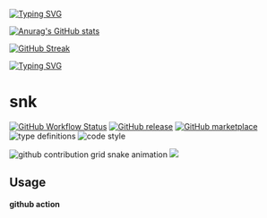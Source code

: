 [![Typing SVG](https://readme-typing-svg.demolab.com?font=Fira+Code&pause=1000&color=F72489&center=true&width=435&lines=Hello+everyone;Welcome+to+my+profile)](https://git.io/typing-svg)

[![Anurag's GitHub stats](https://github-readme-stats.vercel.app/api?username=TuanAnhNQ333)](https://github.com/anuraghazra/github-readme-stats)

[![GitHub Streak](https://github-readme-streak-stats.herokuapp.com?user=TuanAnhNQ333&theme=ambient-gradient&hide_border=true&card_width=550&card_height=250)](https://git.io/streak-stats)

[![Typing SVG](https://readme-typing-svg.demolab.com?font=Fira+Code&pause=1000&color=F72489&center=true&width=435&lines=HUST;AH+code+his+game)](https://git.io/typing-svg)

# snk

[![GitHub Workflow Status](https://img.shields.io/github/actions/workflow/status/TuanAnhNQ333/TuanAnhNQ333/main.yml?label=action&style=flat-square)](https://github.com/TuanAnhNQ333/TuanAnhNQ333/actions/workflows/main.yml)
[![GitHub release](https://img.shields.io/github/release/TuanAnhNQ333/snk.svg?style=flat-square)](https://github.com/TuanAnhNQ333/snk/releases/latest)
[![GitHub marketplace](https://img.shields.io/badge/marketplace-snake-blue?logo=github&style=flat-square)](https://github.com/marketplace/actions/generate-snake-game-from-github-contribution-grid)
![type definitions](https://img.shields.io/npm/types/typescript?style=flat-square)
![code style](https://img.shields.io/badge/code_style-prettier-ff69b4.svg?style=flat-square)


<picture>
  <source
    media="(prefers-color-scheme: dark)"
    srcset="https://raw.githubusercontent.com/TuanAnhNQ333/snk/output/github-contribution-grid-snake-dark.svg"
  />
  <source
    media="(prefers-color-scheme: light)"
    srcset="https://raw.githubusercontent.com/TuanAnhNQ333/snk/output/github-contribution-grid-snake.svg"
  />
  <img
    alt="github contribution grid snake animation"
    src="https://raw.githubusercontent.com/TuanAnhNQ333/snk/output/github-contribution-grid-snake.svg"
  />
</picture>
<picture>
  <source
    srcset="https://github-readme-stats.vercel.app/api?username=TuanAnhNQ333&show_icons=true&theme=dark"
    media="(prefers-color-scheme: dark)"
  />
  <source
    srcset="https://github-readme-stats.vercel.app/api?username=TuanAnhNQ333&show_icons=true"
    media="(prefers-color-scheme: light), (prefers-color-scheme: no-preference)"
  />
  <img src="https://github-readme-stats.vercel.app/api?username=TuanAnhNQ333&show_icons=true" />
</picture>


## Usage

**github action**
<!---

TuanAnhNQ333/TuanAnhNQ333 is a ✨ special ✨ repository because its `README.md` (this file) appears on your GitHub profile.
You can click the Preview link to take a look at your changes.
--->
